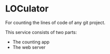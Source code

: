# LOCulator

For counting the lines of code of any git project.

This service consists of two parts:
- The counting app
- The web server
